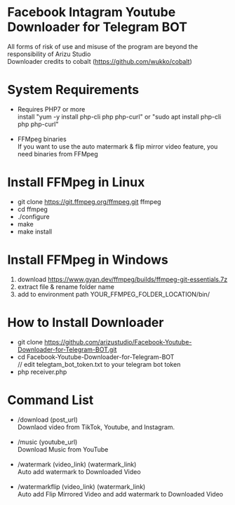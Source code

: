 # Facebook Intagram Youtube Downloader for Telegram BOT

All forms of risk of use and misuse of the program are beyond the responsibility of Arizu Studio<br/>
Downloader credits to cobalt (https://github.com/wukko/cobalt)

# System Requirements
- Requires PHP7 or more<br/>
install "yum -y install php-cli php php-curl" or "sudo apt install php-cli php php-curl"<br/><br/>
- FFMpeg binaries<br/>
If you want to use the auto matermark & flip mirror video feature, you need binaries from FFMpeg

# Install FFMpeg in Linux
- git clone https://git.ffmpeg.org/ffmpeg.git ffmpeg
- cd ffmpeg
- ./configure
- make
- make install

# Install FFMpeg in Windows
1. download https://www.gyan.dev/ffmpeg/builds/ffmpeg-git-essentials.7z
2. extract file & rename folder name
3. add to environment path YOUR_FFMPEG_FOLDER_LOCATION/bin/

# How to Install Downloader
- git clone https://github.com/arizustudio/Facebook-Youtube-Downloader-for-Telegram-BOT.git<br/>
- cd Facebook-Youtube-Downloader-for-Telegram-BOT<br/>
// edit telegtam_bot_token.txt to your telegram bot token
- php receiver.php<br/>

# Command List
- /download (post_url)<br/>
Downlaod video from TikTok, Youtube, and Instagram.<br/><br/>
- /music (youtube_url)<br/>
Download Music from YouTube<br/><br/>
- /watermark (video_link) (watermark_link)<br/>
Auto add watermark to Downloaded Video<br/><br/>
- /watermarkflip (video_link) (watermark_link)<br/>
Auto add Flip Mirrored Video and add watermark to Downloaded Video
